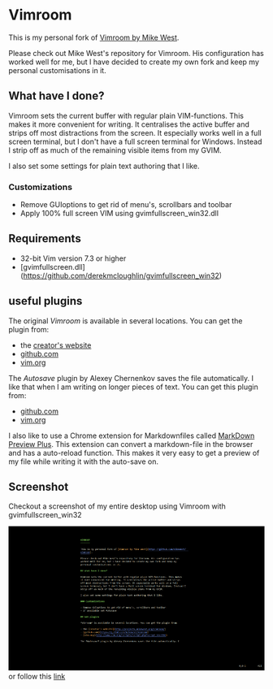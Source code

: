 Vimroom
=======

This is my personal fork of [Vimroom by Mike West](https://github.com/mikewest/vimroom). 

Please check out Mike West's repository for Vimroom. His configuration has
worked well for me, but I have decided to create my own fork and keep my
personal customisations in it.

## What have I done?

Vimroom sets the current buffer with regular plain VIM-functions. This makes
it more convenient for writing. It centralises the active buffer and strips
off most distractions from the screen. It especially works well in a full
screen terminal, but I don't have a full screen terminal for Windows. Instead I
strip off as much of the remaining visible items from my GVIM.

I also set some settings for plain text authoring that I like.

### Customizations

- Remove GUIoptions to get rid of menu's, scrollbars and toolbar
- Apply 100% full screen VIM using gvimfullscreen_win32.dll

## Requirements

- 32-bit Vim version 7.3 or higher
- [gvimfullscreen.dll] (https://github.com/derekmcloughlin/gvimfullscreen_win32)

## useful plugins

The original *Vimroom* is available in several locations. You can get the plugin from:

- the [creator's website](http://projects.mikewest.org/vimroom/)
- [github.com](https://github.com/mikewest/vimroom)
- [vim.org](http://www.vim.org/scripts/script.php?script_id=3766)

The *Autosave* plugin by Alexey Chernenkov saves the file automatically. I
like that when I am writing on longer pieces of text. You can get this plugin
from:

- [github.com](https://github.com/907th/vim-auto-save)
- [vim.org](http://www.vim.org/scripts/script.php?script_id=4521)

I also like to use a Chrome extension for Markdownfiles called [MarkDown
Preview Plus](https://chrome.google.com/webstore/detail/febilkbfcbhebfnokafefeacimjdckgl).
This extension can convert a markdown-file in the browser and has a
auto-reload function. This makes it very easy to get a preview of my file
while writing it with the auto-save on.


## Screenshot 

Checkout a screenshot of my entire desktop using Vimroom with gvimfullscreen_win32

![full screen](https://github.com/mcjvanschaik/vimroom/raw/master/fullscreenvimroom.png "fullscreen")
or follow this [link](https://drive.google.com/file/d/0BxgOSxYtujxhZmNuMGh0REdRajQ/edit?usp=sharing)
